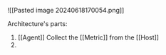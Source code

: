 
![[Pasted image 20240618170054.png]]


Architecture's parts:
1. [[Agent]] Collect the [[Metric]] from the [[Host]]
2. 

